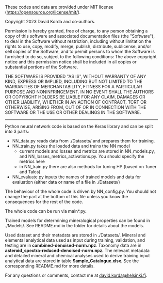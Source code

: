 These codes and data are provided under MIT license (https://opensource.org/license/mit/).

Copyright 2023 David Korda and co-authors.

Permission is hereby granted, free of charge, to any person obtaining a copy of this software and associated documentation files (the "Software"), to deal in the Software without restriction, including without limitation the rights to use, copy, modify, merge, publish, distribute, sublicense, and/or sell copies of the Software, and to permit persons to whom the Software is furnished to do so, subject to the following conditions: The above copyright notice and this permission notice shall be included in all copies or substantial portions of the Software.

THE SOFTWARE IS PROVIDED "AS IS", WITHOUT WARRANTY OF ANY KIND, EXPRESS OR IMPLIED, INCLUDING BUT NOT LIMITED TO THE WARRANTIES OF MERCHANTABILITY, FITNESS FOR A PARTICULAR PURPOSE AND NONINFRINGEMENT. IN NO EVENT SHALL THE AUTHORS OR COPYRIGHT HOLDERS BE LIABLE FOR ANY CLAIM, DAMAGES OR OTHER LIABILITY, WHETHER IN AN ACTION OF CONTRACT, TORT OR OTHERWISE, ARISING FROM, OUT OF OR IN CONNECTION WITH THE SOFTWARE OR THE USE OR OTHER DEALINGS IN THE SOFTWARE.

------------------------------------------------------------------------------------------------------------------------------------------------------------------------------------------------------------------------------------------------

Python neural network code is based on the Keras library and can be split into 3 parts:
- NN_data.py reads data from ./Datasets/ and prepares them for training.
- NN_train.py takes the loaded data and trains the NN model
  - current models and losses and metrics are stored in NN_models.py, and NN_losses_metrics_activations.py. You should specify the metrics here
  - in NN_train.py there are also methods for tuning HP (based on Tuner and Talos)
- NN_evaluate.py inputs the names of trained models and data for evaluation (either data or name of a file in ./Datasets/)

The behaviour of the whole code is driven by NN_config.py. You should not change the part at the bottom of this file unless you know the consequences for the rest of the code.

The whole code can be run via main*.py.

Trained models for determining mineralogical properties can be found in ./Models/. See README.md in the folder for details about the models.

Used dataset and their metadata are stored in ./Datasets/. Mineral and elemental analytical data used as input during training, validation, and testing are in **combined-denoised-norm.npz**. Taxonomy data are in **asteroid_spectra-reduced-denoised-norm.npz**. The relevant metadata and detailed mineral and chemical analyses used to derive training input analytical data are stored in table **Sample_Catalogue.xlsx**. See the corresponding README.md for more details.

For any questions or comments, contact me at david.korda@helsinki.fi.
